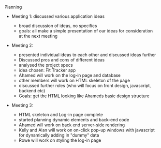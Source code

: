 Planning 
- Meeting 1: discussed various application ideas
    - broad discussion of ideas, no specifics
    - goals: all make a simple presentation of our ideas for consideration at the next          meeting 
      
- Meeting 2:
    - presented individual ideas to each other and discussed ideas further 
    - Discussed pros and cons of different ideas
    - analysed the project specs
    - idea chosen: Fit Tracker app
    - Ahamed will work on the log-in page and database
    - other members will work on HTML skeleton of the page
    - discussed further roles (who will focus on front design, javascript, backend etc)
    - Goals: get the HTML looking like Ahameds basic design structure
      
- Meeting 3:
    - HTML skeleton and Log-in page complete
    - started planning dynamic elements and back-end code
    - Ahamed will work on back end server-side rendering
    - Kelly and Alan will work on on-click pop-up windows with javascript for dynamically       adding in "dummy" data
    - Rowe will work on styling the log-in page
